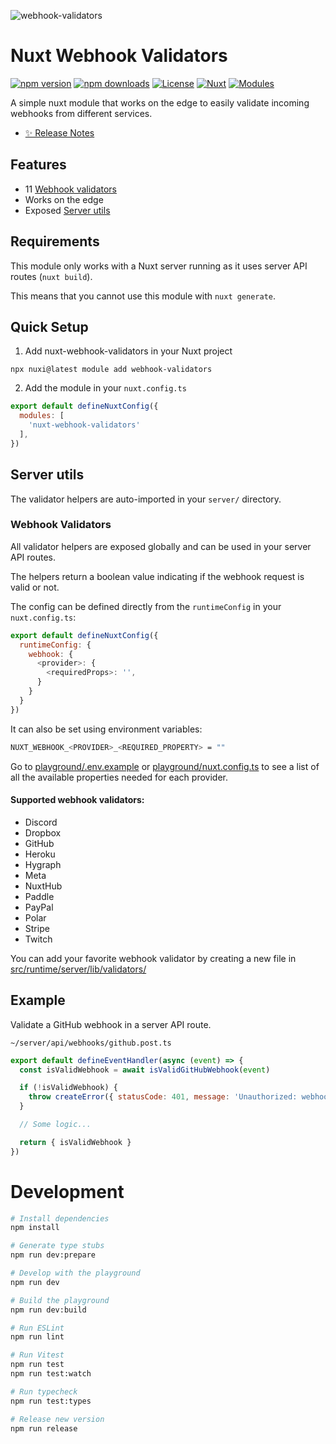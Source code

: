 ![webhook-validators](https://github.com/Yizack/nuxt-webhook-validators/assets/16264115/56cded71-46b2-4895-8732-484ab6df5181)

# Nuxt Webhook Validators

[![npm version][npm-version-src]][npm-version-href]
[![npm downloads][npm-downloads-src]][npm-downloads-href]
[![License][license-src]][license-href]
[![Nuxt][nuxt-src]][nuxt-href]
[![Modules][modules-src]][modules-href]

A simple nuxt module that works on the edge to easily validate incoming webhooks from different services.

- [✨ Release Notes](CHANGELOG.md)

## Features

- 11 [Webhook validators](#supported-webhook-validators)
- Works on the edge
- Exposed [Server utils](#server-utils)

## Requirements

This module only works with a Nuxt server running as it uses server API routes (`nuxt build`).

This means that you cannot use this module with `nuxt generate`.

## Quick Setup

1. Add nuxt-webhook-validators in your Nuxt project

```
npx nuxi@latest module add webhook-validators
```

2. Add the module in your `nuxt.config.ts`

```js
export default defineNuxtConfig({
  modules: [
    'nuxt-webhook-validators'
  ],
})
```


## Server utils

The validator helpers are auto-imported in your `server/` directory.

### Webhook Validators

All validator helpers are exposed globally and can be used in your server API routes.

The helpers return a boolean value indicating if the webhook request is valid or not.

The config can be defined directly from the `runtimeConfig` in your `nuxt.config.ts`:

```js
export default defineNuxtConfig({
  runtimeConfig: {
    webhook: {
      <provider>: {
        <requiredProps>: '',
      }
    }
  }
})
```

It can also be set using environment variables:

```sh
NUXT_WEBHOOK_<PROVIDER>_<REQUIRED_PROPERTY> = ""
```

Go to [playground/.env.example](./playground/.env.example) or [playground/nuxt.config.ts](./playground/nuxt.config.ts) to see a list of all the available properties needed for each provider.


#### Supported webhook validators:

- Discord
- Dropbox
- GitHub
- Heroku
- Hygraph
- Meta
- NuxtHub
- Paddle
- PayPal
- Polar
- Stripe
- Twitch

You can add your favorite webhook validator by creating a new file in  [src/runtime/server/lib/validators/](./src/runtime/server/lib/validators/)

## Example

Validate a GitHub webhook in a server API route.

`~/server/api/webhooks/github.post.ts`

```js
export default defineEventHandler(async (event) => {
  const isValidWebhook = await isValidGitHubWebhook(event)

  if (!isValidWebhook) {
    throw createError({ statusCode: 401, message: 'Unauthorized: webhook is not valid' })
  }

  // Some logic...

  return { isValidWebhook }
})
```

# Development

```sh
# Install dependencies
npm install

# Generate type stubs
npm run dev:prepare

# Develop with the playground
npm run dev

# Build the playground
npm run dev:build

# Run ESLint
npm run lint

# Run Vitest
npm run test
npm run test:watch

# Run typecheck
npm run test:types

# Release new version
npm run release
```

<!-- Badges -->
[npm-version-src]: https://img.shields.io/npm/v/nuxt-webhook-validators/latest.svg?style=flat&colorA=020420&colorB=00DC82
[npm-version-href]: https://npmjs.com/package/nuxt-webhook-validators

[npm-downloads-src]: https://img.shields.io/npm/dm/nuxt-webhook-validators.svg?style=flat&colorA=020420&colorB=00DC82
[npm-downloads-href]: https://npmjs.com/package/nuxt-webhook-validators

[license-src]: https://img.shields.io/npm/l/nuxt-webhook-validators.svg?style=flat&colorA=020420&colorB=00DC82
[license-href]: LICENSE

[nuxt-src]: https://img.shields.io/badge/Nuxt-020420?logo=nuxt.js
[nuxt-href]: https://nuxt.com

[modules-src]: https://img.shields.io/badge/Modules-020420?logo=nuxt.js
[modules-href]: https://nuxt.com/modules/webhook-validators
